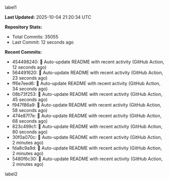 
label1 
<!-- ACTIVITY_START -->
**Last Updated:** 2025-10-04 21:20:34 UTC

**Repository Stats:**
- Total Commits: 35055
- Last Commit: 12 seconds ago

**Recent Commits:**
- 454498240: 🤖 Auto-update README with recent activity (GitHub Action, 12 seconds ago)
- 564491620: 🤖 Auto-update README with recent activity (GitHub Action, 23 seconds ago)
- ff6e7eed6: 🤖 Auto-update README with recent activity (GitHub Action, 34 seconds ago)
- 08b73f253: 🤖 Auto-update README with recent activity (GitHub Action, 45 seconds ago)
- f947f86a9: 🤖 Auto-update README with recent activity (GitHub Action, 58 seconds ago)
- 474e87f7e: 🤖 Auto-update README with recent activity (GitHub Action, 68 seconds ago)
- 823c499c1: 🤖 Auto-update README with recent activity (GitHub Action, 80 seconds ago)
- 30f0a070c: 🤖 Auto-update README with recent activity (GitHub Action, 2 minutes ago)
- fda8c9a9d: 🤖 Auto-update README with recent activity (GitHub Action, 2 minutes ago)
- 5480f6c30: 🤖 Auto-update README with recent activity (GitHub Action, 2 minutes ago)
<!-- ACTIVITY_END -->

label2
